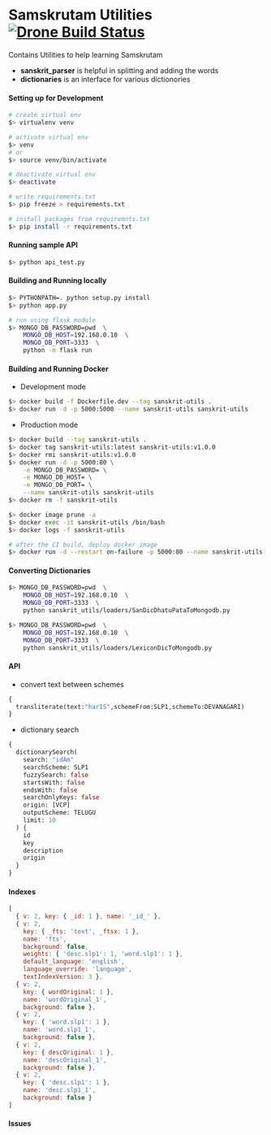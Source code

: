 # Samskrutam Utilities [![Drone Build Status](https://drone.terabits.io/api/badges/hareeshbabu82ns/sanskrit-utils/status.svg)](https://drone.terabits.io/hareeshbabu82ns/sanskrit-utils)
Contains Utilities to help learning Samskrutam

* **sanskrit_parser** is helpful in splitting and adding the words
* **dictionaries** is an interface for various dictionories

#### Setting up for Development
```sh
# create virtual env
$> virtualenv venv

# activate virtual env
$> venv
# or
$> source venv/bin/activate

# deactivate virtual env
$> deactivate

# write requirements.txt
$> pip freeze > requirements.txt

# install packages from requiremnts.txt
$> pip install -r requirements.txt
```

#### Running sample API
```sh
$> python api_test.py
```

#### Building and Running locally
```sh
$> PYTHONPATH=. python setup.py install
$> python app.py

# run using flask module
$> MONGO_DB_PASSWORD=pwd  \
    MONGO_DB_HOST=192.168.0.10  \
    MONGO_DB_PORT=3333  \
    python -m flask run
```

#### Building and Running Docker
* Development mode
```sh
$> docker build -f Dockerfile.dev --tag sanskrit-utils .
$> docker run -d -p 5000:5000 --name sanskrit-utils sanskrit-utils
```

* Production mode
```sh
$> docker build --tag sanskrit-utils .
$> docker tag sanskrit-utils:latest sanskrit-utils:v1.0.0
$> docker rmi sanskrit-utils:v1.0.0
$> docker run -d -p 5000:80 \
    -e MONGO_DB_PASSWORD= \
    -e MONGO_DB_HOST= \
    -e MONGO_DB_PORT= \
    --name sanskrit-utils sanskrit-utils
$> docker rm -f sanskrit-utils

$> docker image prune -a
$> docker exec -it sanskrit-utils /bin/bash
$> docker logs -f sanskrit-utils

# after the CI build, deploy docker image
$> docker run -d --restart on-failure -p 5000:80 --name sanskrit-utils docker.terabits.io/home/sanskrit-utils:latest
```

#### Converting Dictionaries
```sh
$> MONGO_DB_PASSWORD=pwd  \
    MONGO_DB_HOST=192.168.0.10  \
    MONGO_DB_PORT=3333  \
    python sanskrit_utils/loaders/SanDicDhatuPataToMongodb.py 

$> MONGO_DB_PASSWORD=pwd  \
    MONGO_DB_HOST=192.168.0.10  \
    MONGO_DB_PORT=3333  \
    python sanskrit_utils/loaders/LexiconDicToMongodb.py
```

#### API
* convert text between schemes
```graphql
{
  transliterate(text:"harIS",schemeFrom:SLP1,schemeTo:DEVANAGARI)
}
```

* dictionary search
```graphql
{
  dictionarySearch(
    search: "idAm"
    searchScheme: SLP1
    fuzzySearch: false
    startsWith: false
    endsWith: false
    searchOnlyKeys: false
    origin: [VCP]
    outputScheme: TELUGU
    limit: 10
  ) {
    id
    key
    description
    origin
  }
}
```
#### Indexes
```js
[ 
  { v: 2, key: { _id: 1 }, name: '_id_' },
  { v: 2,
    key: { _fts: 'text', _ftsx: 1 },
    name: 'fts',
    background: false,
    weights: { 'desc.slp1': 1, 'word.slp1': 1 },
    default_language: 'english',
    language_override: 'language',
    textIndexVersion: 3 },
  { v: 2,
    key: { wordOriginal: 1 },
    name: 'wordOriginal_1',
    background: false },
  { v: 2,
    key: { 'word.slp1': 1 },
    name: 'word.slp1_1',
    background: false },
  { v: 2,
    key: { descOriginal: 1 },
    name: 'descOriginal_1',
    background: false },
  { v: 2,
    key: { 'desc.slp1': 1 },
    name: 'desc.slp1_1',
    background: false } 
]
```
#### Issues